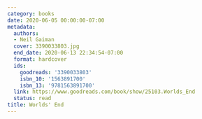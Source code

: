 ```yaml
---
category: books
date: 2020-06-05 00:00:00-07:00
metadata:
  authors:
  - Neil Gaiman
  cover: 3390033803.jpg
  end_date: 2020-06-13 22:34:54-07:00
  format: hardcover
  ids:
    goodreads: '3390033803'
    isbn_10: '1563891700'
    isbn_13: '9781563891700'
  link: https://www.goodreads.com/book/show/25103.Worlds_End
  status: read
title: Worlds' End
---
```

